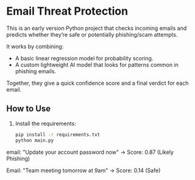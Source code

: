 # Email Threat Protection

This is an early version Python project that checks incoming emails and predicts whether they’re safe or potentially phishing/scam attempts.  

It works by combining:
- A basic linear regression model for probability scoring.  
- A custom lightweight AI model that looks for patterns common in phishing emails.  

Together, they give a quick confidence score and a final verdict for each email.

## How to Use
1. Install the requirements:
   ```bash
   pip install -r requirements.txt
   python main.py
  email: "Update your account password now"
    → Score: 0.87 (Likely Phishing)

Email: "Team meeting tomorrow at 9am"
→ Score: 0.14 (Safe)
